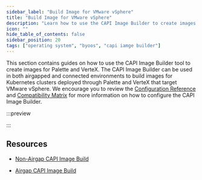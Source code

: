 ```yaml
---
sidebar_label: "Build Image for VMware vSphere"
title: "Build Image for VMware vSphere"
description: "Learn how to use the CAPI Image Builder to create images for Palette and VerteX."
icon: ""
hide_table_of_contents: false
sidebar_position: 20
tags: ["operating system", "byoos", "capi iamge builder"]
---
```


This section contains guides on how to use the CAPI Image Builder tool to create images for Palette and VerteX. The CAPI
Image Builder can be used in both airgapped and connected environments to build images for Kubernetes clusters deployed
through Palette and VerteX that target VMware vSphere. We encourage you to review the
[Configuration Reference](../config-reference.md) and [Compatibility Matrix](../comp-matrix-capi-builder.md) for more
information on how to configure the CAPI Image Builder.

:::preview

:::

## Resources

- [Non-Airgap CAPI Image Build](./non-airgap-build/non-airgap-build.md)

- [Airgap CAPI Image Build](./airgap-build/airgap-build.md)

